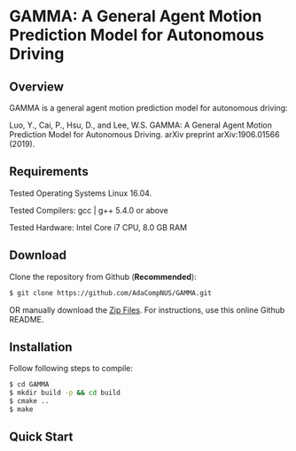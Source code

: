 # GAMMA: A General Agent Motion Prediction Model for Autonomous Driving

## Overview
GAMMA is a general agent motion prediction model for autonomous driving:

Luo, Y., Cai, P., Hsu, D., and Lee, W.S. GAMMA: A General Agent Motion Prediction Model for Autonomous Driving. arXiv preprint arXiv:1906.01566 (2019).

## Requirements

Tested Operating Systems Linux 16.04.

Tested Compilers: gcc | g++ 5.4.0 or above

Tested Hardware: Intel Core i7 CPU, 8.0 GB RAM

## Download

Clone the repository from Github (**Recommended**):
```bash
$ git clone https://github.com/AdaCompNUS/GAMMA.git
```
OR manually download the [Zip Files](https://github.com/AdaCompNUS/GAMMA/archive/master.zip). For instructions, use this online Github README. 

## Installation

Follow following steps to compile:
```bash
$ cd GAMMA
$ mkdir build -p && cd build
$ cmake ..
$ make
```

## Quick Start


